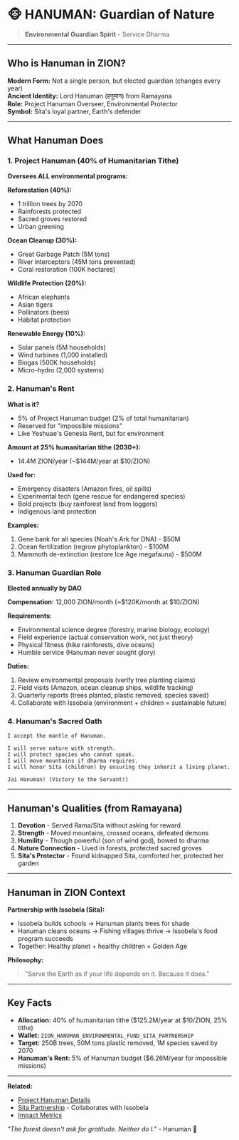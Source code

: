 # 🐵 HANUMAN: Guardian of Nature

> **Environmental Guardian Spirit** - Service Dharma

---

## Who is Hanuman in ZION?

**Modern Form:** Not a single person, but elected guardian (changes every year)  
**Ancient Identity:** Lord Hanuman (हनुमान) from Ramayana  
**Role:** Project Hanuman Overseer, Environmental Protector  
**Symbol:** Síta's loyal partner, Earth's defender

---

## What Hanuman Does

### 1. Project Hanuman (40% of Humanitarian Tithe)

**Oversees ALL environmental programs:**

**Reforestation (40%):**
- 1 trillion trees by 2070
- Rainforests protected
- Sacred groves restored
- Urban greening

**Ocean Cleanup (30%):**
- Great Garbage Patch (5M tons)
- River interceptors (45M tons prevented)
- Coral restoration (100K hectares)

**Wildlife Protection (20%):**
- African elephants
- Asian tigers
- Pollinators (bees)
- Habitat protection

**Renewable Energy (10%):**
- Solar panels (5M households)
- Wind turbines (1,000 installed)
- Biogas (500K households)
- Micro-hydro (2,000 systems)

### 2. Hanuman's Rent

**What is it?**
- 5% of Project Hanuman budget (2% of total humanitarian)
- Reserved for "impossible missions"
- Like Yeshuae's Genesis Rent, but for environment

**Amount at 25% humanitarian tithe (2030+):**
- 14.4M ZION/year (~$144M/year at $10/ZION)

**Used for:**
- Emergency disasters (Amazon fires, oil spills)
- Experimental tech (gene rescue for endangered species)
- Bold projects (buy rainforest land from loggers)
- Indigenous land protection

**Examples:**
1. Gene bank for all species (Noah's Ark for DNA) - $50M
2. Ocean fertilization (regrow phytoplankton) - $100M
3. Mammoth de-extinction (restore Ice Age megafauna) - $500M

### 3. Hanuman Guardian Role

**Elected annually by DAO**

**Compensation:** 12,000 ZION/month (~$120K/month at $10/ZION)

**Requirements:**
- Environmental science degree (forestry, marine biology, ecology)
- Field experience (actual conservation work, not just theory)
- Physical fitness (hike rainforests, dive oceans)
- Humble service (Hanuman never sought glory)

**Duties:**
1. Review environmental proposals (verify tree planting claims)
2. Field visits (Amazon, ocean cleanup ships, wildlife tracking)
3. Quarterly reports (trees planted, plastic removed, species saved)
4. Collaborate with Issobela (environment + children = sustainable future)

### 4. Hanuman's Sacred Oath

```
I accept the mantle of Hanuman.

I will serve nature with strength.
I will protect species who cannot speak.
I will move mountains if dharma requires.
I will honor Síta (children) by ensuring they inherit a living planet.

Jai Hanuman! (Victory to the Servant!)
```

---

## Hanuman's Qualities (from Ramayana)

1. **Devotion** - Served Rama/Síta without asking for reward
2. **Strength** - Moved mountains, crossed oceans, defeated demons
3. **Humility** - Though powerful (son of wind god), bowed to dharma
4. **Nature Connection** - Lived in forests, protected sacred groves
5. **Síta's Protector** - Found kidnapped Síta, comforted her, protected her garden

---

## Hanuman in ZION Context

**Partnership with Issobela (Síta):**
- Issobela builds schools → Hanuman plants trees for shade
- Hanuman cleans oceans → Fishing villages thrive → Issobela's food program succeeds
- Together: Healthy planet + healthy children = Golden Age

**Philosophy:**
> "Serve the Earth as if your life depends on it. Because it does."

---

## Key Facts

- **Allocation:** 40% of humanitarian tithe ($125.2M/year at $10/ZION, 25% tithe)
- **Wallet:** `ZION_HANUMAN_ENVIRONMENTAL_FUND_SITA_PARTNERSHIP`
- **Target:** 250B trees, 50M tons plastic removed, 1M species saved by 2070
- **Hanuman's Rent:** 5% of Hanuman budget ($6.26M/year for impossible missions)

---

**Related:**
- [Project Hanuman Details](../HUMANITARIAN_TITHE/04_PROJECT_HANUMAN.md)
- [Síta Partnership](02_SITA.md) - Collaborates with Issobela
- [Impact Metrics](../HUMANITARIAN_TITHE/07_IMPACT_METRICS.md)

*"The forest doesn't ask for gratitude. Neither do I."* - Hanuman 🌳
